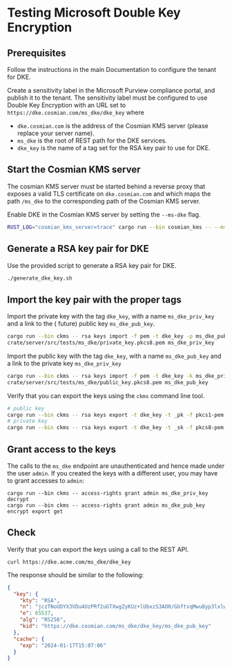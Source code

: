# Testing Microsoft Double Key Encryption

## Prerequisites

Follow the instructions in the main Documentation to configure the tenant for DKE.

Create a sensitivity label in the Microsoft Purview compliance portal, and publish it to the tenant.
The sensitivity label must be configured to use Double Key Encryption with an URL set to
`https://dke.cosmian.com/ms_dke/dke_key` where

- `dke.cosmian.com` is the address of the Cosmian KMS server (please replace your server name).
- `ms_dke` is the root of REST path for the DKE services.
- `dke_key` is the name of a tag set for the RSA key pair to use for DKE.

## Start the Cosmian KMS server

The cosmian KMS server must be started behind a reverse proxy that exposes a valid TLS certificate
on `dke.cosmian.com`
and which maps the path `/ms_dke` to the corresponding path of the Cosmian KMS server.

Enable DKE in the Cosmian KMS server by setting the `--ms-dke` flag.

```bash
RUST_LOG="cosmian_kms_server=trace" cargo run --bin cosmian_kms -- --ms-dke-service-url https://dke.cosmian.com/ms_dke
```

## Generate a RSA key pair for DKE

Use the provided script to generate a RSA key pair for DKE.

```bash
./generate_dke_key.sh
```

## Import the key pair with the proper tags

Import the private key with the tag `dke_key`, with a name `ms_dke_priv_key` and a link to the (
future) public
key `ms_dke_pub_key`.

```bash
cargo run --bin ckms -- rsa keys import -f pem -t dke_key -p ms_dke_pub_key \
crate/server/src/tests/ms_dke/private_key.pkcs8.pem ms_dke_priv_key
```

Import the public key with the tag `dke_key`, with a name `ms_dke_pub_key` and a link to the private
key `ms_dke_priv_key`

```bash
cargo run --bin ckms -- rsa keys import -f pem -t dke_key -k ms_dke_priv_key \
crate/server/src/tests/ms_dke/public_key.pkcs8.pem ms_dke_pub_key

```

Verify that you can export the keys using the `ckms` command line tool.

```bash
# public key
cargo run --bin ckms -- rsa keys export -t dke_key -t _pk -f pkcs1-pem /tmp/pub_key.pkcs1.pem
# private key
cargo run --bin ckms -- rsa keys export -t dke_key -t _sk -f pkcs8-pem /tmp/priv_key.pkcs1.pem
```

## Grant access to the keys

The calls to the `ms_dke` endpoint are unauthenticated and hence made under the user `admin`. If
you created the keys with a different user, you may have to grant accesses to `admin`:

```shell
cargo run --bin ckms -- access-rights grant admin ms_dke_priv_key decrypt
cargo run --bin ckms -- access-rights grant admin ms_dke_pub_key encrypt export get
```

## Check

Verify that you can export the keys using a call to the REST API.

```shell
curl https://dke.acme.com/ms_dke/dke_key
```

The response should be similar to the following:

```json
{
  "key": {
    "kty": "RSA",
    "n": "jczTNoUDYX3VDu4UzPRf2uGTXwgZyKUz+lUbxzS3AO0/GbftvqMwu8yp3lxlwH7O9My32tNMAJXJtBSf+DiaD3xIA6HTdOa4dHvIZlIxrNeRyQLuUEu2+qdc5/x1FJmEkuG33xunFeeAUU3CNSO5X+IZ3nS3rdOIL6wwASVJKBPgM9AH95xqmxXQNOFpmbriv/c5VAqd7Ih83H8KBzowsYRNYiWqIJvFVP224p2UNNqpr0WX+QPkgoQYH5hKGRR8bj3BVYhzlEE+4/BQLp2ECfSYCe1kRYqlfSpBRHrrKhZ+VcEsYg/9zbAKPmLc4fRMR66KaG5ANpe7OseVFLHyNQ==",
    "e": 65537,
    "alg": "RS256",
    "kid": "https://dke.cosmian.com/ms_dke/dke_key/ms_dke_pub_key"
  },
  "cache": {
    "exp": "2024-01-17T15:07:06"
  }
}
```
